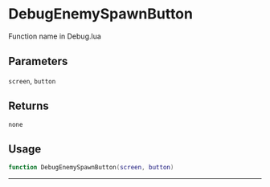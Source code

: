 # DebugEnemySpawnButton
Function name in Debug.lua
## Parameters
`screen`, `button`
## Returns
`none`
## Usage
```lua
function DebugEnemySpawnButton(screen, button)
```
---
